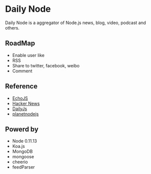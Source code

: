 Daily Node
======

Daily Node is a aggregator of Node.js news, blog, video, podcast and others.

## RoadMap

* Enable user like
* RSS
* Share to twitter, facebook, weibo
* Comment

## Reference

* [EchoJS](http://www.echojs.com/)
* [Hacker News]()
* [DailyJs](http://dailyjs.com/)
* [planetnodejs](http://www.planetnodejs.com/)

## Powerd by

* Node 0.11.13
* Koa.js
* MongoDB
* mongoose
* cheerio
* feedParser


